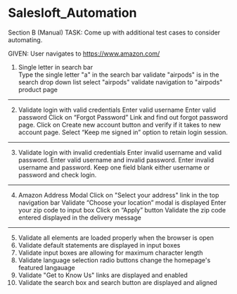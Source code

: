 # Salesloft_Automation

Section B (Manual)
TASK: Come up with additional test cases to consider automating. 

GIVEN: User navigates to https://www.amazon.com/

1. Single letter in search bar  
   Type the single letter "a" in the search bar 
   validate "airpods" is in the search drop down list 
   select "airpods"
   validate navigation to "airpods" product page
  **********************************************

2. Validate login with valid credentials 
   Enter valid username
   Enter valid password
   Click on “Forgot Password” Link and find out forgot password page.
   Click on Create new account button and verify if it takes to new account page.
   Select “Keep me signed in” option to retain login session.
  *************************************************

3. Validate login with invalid credentials 
   Enter invalid username and valid password.
   Enter valid username and invalid password.
   Enter invalid username and password.
   Keep one field blank either username or password and check login.
  ****************************************************************

 

4. Amazon Address Modal
  Click on "Select your address" link in the top navigation bar
  Validate “Choose your location” modal is displayed
  Enter your zip code to input box
  Click on “Apply” button
  Validate the zip code entered displayed in the delivery message
  
 *************************************************************************
  
5. Validate all elements are loaded properly when the browser is open
6. Validate default statements are displayed in input boxes
7. Validate input boxes are allowing for maximum character length
8. Validate language selection radio buttons change the homepage's featured langauage 
9. Validate "Get to Know Us" links are displayed and enabled
10. Validate the search box and search button are displayed and aligned
   








